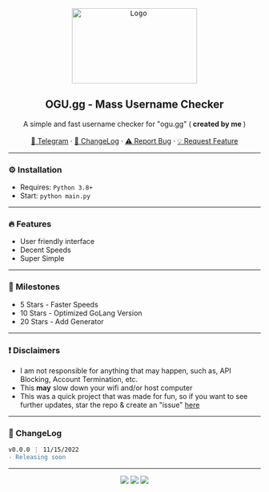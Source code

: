 
<div align="center">
  <kbd>
  <a href="https://github.com/imvast/OGU-Name-Checker">
    <img src="https://ogu.gg/images/ogusers/3.png" alt="Logo" width="250" height="150">
  </a>
  </kbd>
  
  <h2 align="center">OGU.gg - Mass Username Checker</h2>

  <p align="center">
    A simple and fast username checker for "ogu.gg" (<b> created by me </b>)
    <br />
    <br />
    <a href="https://skiddos.t.me">🌌 Telegram</a>
    ·
    <a href="https://github.com/imvast/OGU-Name-Checker#-changelog">📜 ChangeLog</a>
    ·
    <a href="https://github.com/imvast/OGU-Name-Checker/issues">⚠️ Report Bug</a>
    ·
    <a href="https://github.com/imvast/OGU-Name-Checker/issues">💡 Request Feature</a>
  </p>
</div>

---------------------------------------

### ⚙️ Installation
* Requires: `Python 3.8+`
* Start: `python main.py`

---------------------------------------

### 🔥 Features
* User friendly interface
* Decent Speeds
* Super Simple

---------------------------------------

### 🚀 Milestones
* 5 Stars - Faster Speeds
* 10 Stars - Optimized GoLang Version
* 20 Stars - Add Generator

---------------------------------------

### ❗ Disclaimers
- I am not responsible for anything that may happen, such as, API Blocking, Account Termination, etc.
- This **may** slow down your wifi and/or host computer
- This was a quick project that was made for fun, so if you want to see further updates, star the repo & create an "issue" [here](https://github.com/imvast/OGU-Name-Checker/issues/new/choose)

---------------------------------------

### 📜 ChangeLog

```diff
v0.0.0 ⋮ 11/15/2022
- Releasing soon
```

---------------------------------------

<p align="center">
  <img src="https://img.shields.io/github/license/imvast/OGU-Name-Checker.svg?style=for-the-badge&color=f429ff&logo=IOTA"/>
  <img src="https://img.shields.io/github/stars/imvast/OGU-Name-Checker.svg?style=for-the-badge&color=ff429ff&logo=IOTA"/>
  <img src="https://img.shields.io/github/languages/top/imvast/OGU-Name-Checker.svg?style=for-the-badge&color=ff429ff&logo=python"/>
</p>
